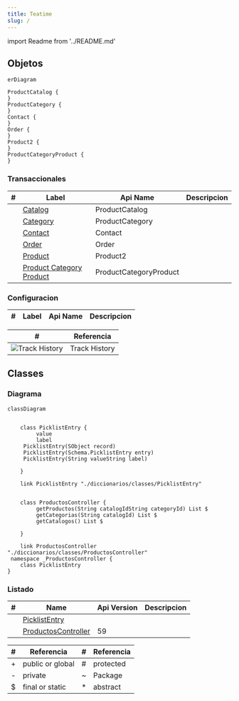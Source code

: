 ```yaml
---
title: Teatime
slug: /
---
```


import Readme from '../README.md'

<Readme components={props.components} />
<!-- START autogenerated-objects -->

## Objetos

```mermaid
erDiagram

ProductCatalog {
}
ProductCategory {
}
Contact {
}
Order {
}
Product2 {
}
ProductCategoryProduct {
}

```

### Transaccionales

| #   | Label | Api Name | Descripcion |
| --- | ----- | -------- | ----------- |
| <div class="icons"></div> | [Catalog](/diccionarios/objects/ProductCatalog) | ProductCatalog ||
| <div class="icons"></div> | [Category](/diccionarios/objects/ProductCategory) | ProductCategory ||
| <div class="icons"></div> | [Contact](/diccionarios/objects/Contact) | Contact ||
| <div class="icons"></div> | [Order](/diccionarios/objects/Order) | Order ||
| <div class="icons"></div> | [Product](/diccionarios/objects/Product2) | Product2 ||
| <div class="icons"></div> | [Product Category Product](/diccionarios/objects/ProductCategoryProduct) | ProductCategoryProduct ||

### Configuracion

| #   | Label | Api Name | Descripcion |
| --- | ----- | -------- | ----------- |

| #                                                              | Referencia    |
| -------------------------------------------------------------- | ------------- |
| <div class="icons">![Track History](/img/tracker_60.png)</div> | Track History |

<!-- END autogenerated-objects -->
<!-- START autogenerated-classes -->

## Classes

### Diagrama

```mermaid
classDiagram


    class PicklistEntry {
         value     
         label     
     PicklistEntry(SObject record)  
     PicklistEntry(Schema.PicklistEntry entry)  
     PicklistEntry(String valueString label)  

    }

    link PicklistEntry "./diccionarios/classes/PicklistEntry" 


    class ProductosController {
         getProductos(String catalogIdString categoryId) List $
         getCategorias(String catalogId) List $
         getCatalogos() List $

    }

    link ProductosController "./diccionarios/classes/ProductosController" 
 namespace _ProductosController {
    class PicklistEntry 
}
```

### Listado

| #   | Name | Api Version | Descripcion |
| --- | ----- | ----------- | ----------- |
| <div class="icons"></div> | [PicklistEntry](./diccionarios/classes/PicklistEntry) |||
| <div class="icons"></div> | [ProductosController](./diccionarios/classes/ProductosController) |59||

| #  | Referencia       | #  | Referencia |
| -- | ---------------- | -- | ---------- |
| +  | public or global | #  | protected  |
| -  | private          | ~  | Package    |
| $  | final or static  | *  | abstract   |

<!-- END autogenerated-classes -->